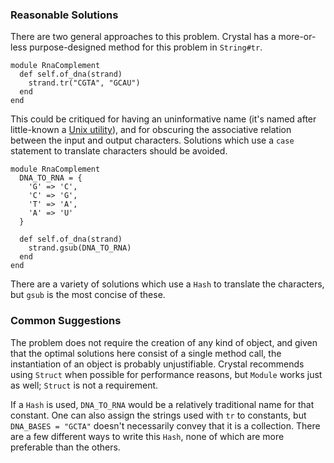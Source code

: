 ### Reasonable Solutions

There are two general approaches to this problem. Crystal has a more-or-less purpose-designed method for this problem in `String#tr`.
```crystal
module RnaComplement
  def self.of_dna(strand)
    strand.tr("CGTA", "GCAU")
  end
end
```
This could be critiqued for having an uninformative name (it's named after little-known a [Unix utility][tr]), and for obscuring the associative relation between the input and output characters. Solutions which use a `case` statement to translate characters should be avoided.
```crystal
module RnaComplement
  DNA_TO_RNA = {
    'G' => 'C',
    'C' => 'G',
    'T' => 'A',
    'A' => 'U'
  }

  def self.of_dna(strand)
    strand.gsub(DNA_TO_RNA)
  end
end
```
There are a variety of solutions which use a `Hash` to translate the characters, but `gsub` is the most concise of these.

### Common Suggestions

The problem does not require the creation of any kind of object, and given that the optimal solutions here consist of a single method call, the instantiation of an object is probably unjustifiable. Crystal recommends using `Struct` when possible for performance reasons, but `Module` works just as well; `Struct` is not a requirement.

If a `Hash` is used, `DNA_TO_RNA` would be a relatively traditional name for that constant. One can also assign the strings used with `tr` to constants, but `DNA_BASES = "GCTA"` doesn't necessarily convey that it is a collection. There are a few different ways to write this `Hash`, none of which are more preferable than the others.

[tr]: https://en.wikipedia.org/wiki/Tr_(Unix)
